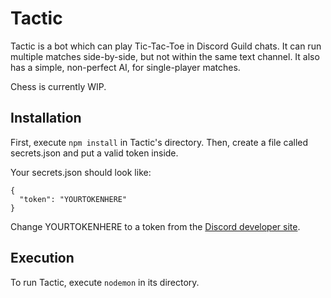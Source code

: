 # Tactic

Tactic is a bot which can play Tic-Tac-Toe in Discord Guild chats. It can run multiple matches side-by-side, but not within the same text channel. It also has a simple, non-perfect AI, for single-player matches.

Chess is currently WIP.


## Installation
First, execute ```npm install``` in Tactic's directory. Then, create a file called secrets.json and put a valid token inside.

Your secrets.json should look like:
```
{
  "token": "YOURTOKENHERE"
}
```
Change YOURTOKENHERE to a token from the [Discord developer site](https://discordapp.com/developers).

## Execution
To run Tactic, execute ```nodemon``` in its directory.
